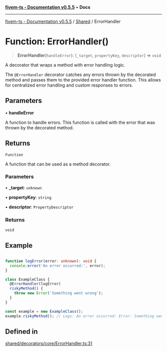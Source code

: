 [**fivem-ts - Documentation v0.5.5**](../../../README.md) • **Docs**

***

[fivem-ts - Documentation v0.5.5](../../../README.md) / [Shared](../README.md) / ErrorHandler

# Function: ErrorHandler()

> **ErrorHandler**(`handleError`): (`_target`, `propertyKey`, `descriptor`) => `void`

A decorator that wraps a method with error handling logic.

The `@ErrorHandler` decorator catches any errors thrown by the decorated method and
passes them to the provided error handler function. This allows for centralized error
handling and custom responses to errors.

## Parameters

• **handleError**

A function to handle errors. This function is called with the error
that was thrown by the decorated method.

## Returns

`Function`

A function that can be used as a method decorator.

### Parameters

• **\_target**: `unknown`

• **propertyKey**: `string`

• **descriptor**: `PropertyDescriptor`

### Returns

`void`

## Example

```ts

function logError(error: unknown): void {
  console.error('An error occurred:', error);
}

class ExampleClass {
  @ErrorHandler(logError)
  riskyMethod() {
    throw new Error('Something went wrong');
  }
}

const example = new ExampleClass();
example.riskyMethod(); // Logs: An error occurred: Error: Something went wrong
```

## Defined in

[shared/decorators/core/ErrorHandler.ts:31](https://github.com/Purpose-Dev/fivem-ts/blob/main/src/shared/decorators/core/ErrorHandler.ts#L31)
